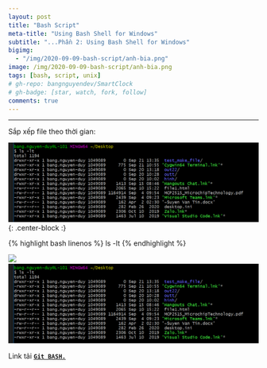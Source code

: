 ```yaml
---
layout: post
title: "Bash Script"
meta-title: "Using Bash Shell for Windows"
subtitle: "...Phần 2: Using Bash Shell for Windows"
bigimg:
  - "/img/2020-09-09-bash-script/anh-bia.png"
image: /img/2020-09-09-bash-script/anh-bia.png
tags: [bash, script, unix]
# gh-repo: bangnguyendev/SmartClock
# gh-badge: [star, watch, fork, follow]
comments: true
---
```

----------------------------------------------------------------------------
Sắp xếp file theo thời gian:

![](/img/2020-09-09-bash-script-2/lenh_ls_lt.png ){: .center-block :}

{% highlight bash linenos %}
ls -lt
{% endhighlight %}

<div class="post-image">
  <a href="{{ post.url | prepend: site.baseurl }}">
    <img src="{{ /img/2020-09-09-bash-script-2/lenh_ls_lt.png }}">
  </a>
</div>
<img src="/img/2020-09-09-bash-script-2/lenh_ls_lt.png" alt="Paris">

Link tải [**`Git BASH.`**](https://git-scm.com/)